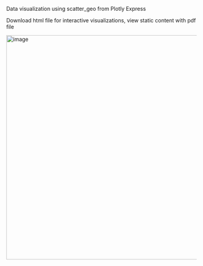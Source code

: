Data visualization using scatter_geo from Plotly Express

Download html file for interactive visualizations, view static content with pdf file

<img width="595" alt="image" src="https://user-images.githubusercontent.com/41025642/234359718-100a5e70-4ad4-40f0-9aea-1f06d2832981.png">
